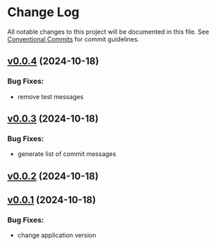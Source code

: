 # Change Log

All notable changes to this project will be documented in this file.
See [Conventional Commits](Https://conventionalcommits.org) for commit guidelines.

<!-- changelog -->

## [v0.0.4](https://github.com/andyl/conpipe/compare/v0.0.3...v0.0.4) (2024-10-18)




### Bug Fixes:

* remove test messages

## [v0.0.3](https://github.com/andyl/conpipe/compare/v0.0.2...v0.0.3) (2024-10-18)




### Bug Fixes:

* generate list of commit messages

## [v0.0.2](https://github.com/andyl/conpipe/compare/v0.0.1...v0.0.2) (2024-10-18)




## [v0.0.1](https://github.com/andyl/conpipe/compare/v0.0.1...v0.0.1) (2024-10-18)




### Bug Fixes:

* change application version
